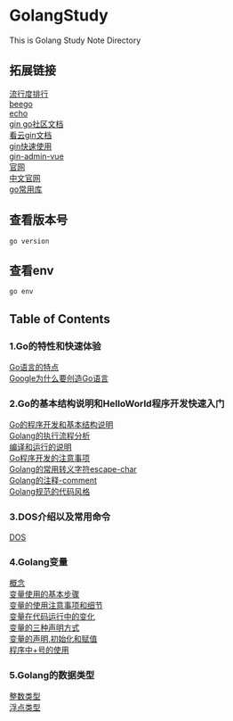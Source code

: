 # GolangStudy

This is Golang Study Note Directory

## 拓展链接

[流行度排行](https://github.com/speedwheel/awesome-go-web-frameworks/blob/master/README.md#popularity)  
[beego](https://beego.me/products)  
[echo](https://echo.labstack.com/)  
[gin go社区文档](https://learnku.com/docs/gin-gonic/2019)  
[看云gin文档](https://www.kancloud.cn/shuangdeyu/gin_book/949418)  
[gin快速使用](https://www.jianshu.com/p/98965b3ff638)  
[gin-admin-vue](https://www.gin-vue-admin.com/docs/gorm)  
[官网](https://golang.org/dl/)  
[中文官网](https://go-zh.org/pkg/)  
[go常用库](https://github.com/jobbole/awesome-go-cn)  

## 查看版本号

`go version`

## 查看env

`go env`

## Table of Contents

### 1.Go的特性和快速体验

[Go语言的特点](./基础篇/1.Go的特性和快速体验/Go的特性和快速体验.md#Go语言的特点)  
[Google为什么要创造Go语言](./基础篇/1.Go的特性和快速体验/Go的特性和快速体验.md#Google为什么要创造Go语言)

### 2.Go的基本结构说明和HelloWorld程序开发快速入门

[Go的程序开发和基本结构说明](./基础篇/2.Go的基本结构说明和HelloWorld程序开发快速入门/Go的基本结构说明和HelloWorld程序开发快速入门.md#Go的程序开发和基本结构说明)  
[Golang的执行流程分析](./基础篇/2.Go的基本结构说明和HelloWorld程序开发快速入门/Go的基本结构说明和HelloWorld程序开发快速入门.md#Golang的执行流程分析)  
[编译和运行的说明](./基础篇/2.Go的基本结构说明和HelloWorld程序开发快速入门/Go的基本结构说明和HelloWorld程序开发快速入门.md#编译和运行的说明)  
[Go程序开发的注意事项](./基础篇/2.Go的基本结构说明和HelloWorld程序开发快速入门/Go的基本结构说明和HelloWorld程序开发快速入门.md#Go程序开发的注意事项)  
[Golang的常用转义字符escape-char](./基础篇/2.Go的基本结构说明和HelloWorld程序开发快速入门/Go的基本结构说明和HelloWorld程序开发快速入门.md#Golang的常用转义字符escape-char)  
[Golang的注释-comment](./基础篇/2.Go的基本结构说明和HelloWorld程序开发快速入门/Go的基本结构说明和HelloWorld程序开发快速入门.md#Golang的注释-comment)  
[Golang规范的代码风格](./基础篇/2.Go的基本结构说明和HelloWorld程序开发快速入门/Go的基本结构说明和HelloWorld程序开发快速入门.md#Golang规范的代码风格)  

### 3.DOS介绍以及常用命令

[DOS](./基础篇/3.DOS介绍以及常用命令/DOS.md#DOS)  

### 4.Golang变量

[概念](./基础篇/4.Golang变量/Golang变量.md#概念)  
[变量使用的基本步骤](./基础篇/4.Golang变量/Golang变量.md#变量使用的基本步骤)  
[变量的使用注意事项和细节](./基础篇/4.Golang变量/Golang变量.md#变量的使用注意事项和细节)  
[变量在代码运行中的变化](./基础篇/4.Golang变量/Golang变量.md#变量在代码运行中的变化)  
[变量的三种声明方式](./基础篇/4.Golang变量/Golang变量.md#变量的三种声明方式)  
[变量的声明,初始化和赋值](./基础篇/4.Golang变量/Golang变量.md#变量的声明,初始化和赋值)  
[程序中+号的使用](./基础篇/4.Golang变量/Golang变量.md#程序中+号的使用)  

### 5.Golang的数据类型

[整数类型](./基础篇/5.Golang的数据类型/Golang的数据类型.md#整数类型)  
[浮点类型](./基础篇/5.Golang的数据类型/Golang的数据类型.md#浮点类型)  
